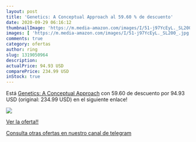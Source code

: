 ```yaml
---
layout: post
title: 'Genetics: A Conceptual Approach al 59.60 % de descuento'
date: 2020-09-29 06:16:12
thumbnailImage: 'https://m.media-amazon.com/images/I/51-j97YcEyL._SL200_.jpg'
images: [ 'https://m.media-amazon.com/images/I/51-j97YcEyL._SL200_.jpg' ]
comments: true
category: ofertas
author: ring
slug: 1319050964
description:
actualPrice: 94.93 USD
comparePrice: 234.99 USD
inStock: true
---
```


Está [Genetics: A Conceptual Approach](https://www.amazon.com/dp/1319050964/?tag=redken08-20) con 59.60 de descuento por 94.93 USD (original: 234.99 USD) en el siguiente enlace!

[![](https://m.media-amazon.com/images/I/51-j97YcEyL._SL200_.jpg)](https://www.amazon.com/dp/1319050964/?tag=redken08-20)

[Ver la oferta!!](https://www.amazon.com/dp/1319050964/?tag=redken08-20)

[Consulta otras ofertas en nuestro canal de telegram](https://t.me/s/ofertas25)
